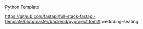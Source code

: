 

Python Template

https://github.com/fastapi/full-stack-fastapi-template/blob/master/backend/pyproject.toml# weddding-seating
